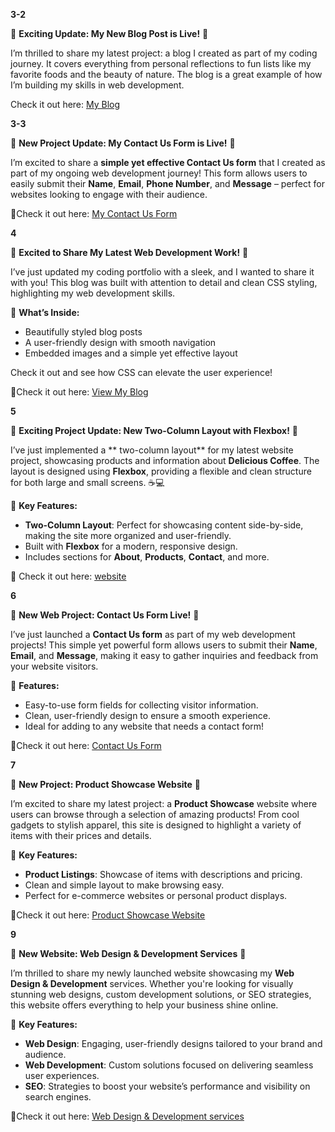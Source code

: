 **3-2**

🚀 **Exciting Update: My New Blog Post is Live!** 🚀

I’m thrilled to share my latest project: a blog I created as part of my coding journey. It covers everything from personal reflections to fun lists like my favorite foods and the beauty of nature. The blog is a great example of how I’m building my skills in web development.

Check it out here: [My Blog](https://laxmanrr.github.io/Coding_Cohort/3-2/)


**3-3**

🚀 **New Project Update: My Contact Us Form is Live!** 🚀

I’m excited to share a **simple yet effective Contact Us form** that I created as part of my ongoing web development journey! This form allows users to easily submit their **Name**, **Email**, **Phone Number**, and **Message** – perfect for websites looking to engage with their audience.

🔗Check it out here: [My Contact Us Form](https://laxmanrr.github.io/Coding_Cohort/3-3/)

**4**

🚀 **Excited to Share My Latest Web Development Work!** 🚀

I’ve just updated my coding portfolio with a sleek, and I wanted to share it with you! This blog was built with attention to detail and clean CSS styling, highlighting my web development skills.

🌟 **What’s Inside:**
- Beautifully styled blog posts
- A user-friendly design with smooth navigation
- Embedded images and a simple yet effective layout

Check it out and see how CSS can elevate the user experience! 

🔗Check it out here: [View My Blog](https://laxmanrr.github.io/Coding_Cohort/4/)

**5**

🚀 **Exciting Project Update: New Two-Column Layout with Flexbox!** 🚀

I’ve just implemented a ** two-column layout** for my latest website project, showcasing products and information about **Delicious Coffee**. The layout is designed using **Flexbox**, providing a flexible and clean structure for both large and small screens. ☕💻

🌟 **Key Features:**
- **Two-Column Layout**: Perfect for showcasing content side-by-side, making the site more organized and user-friendly.
- Built with **Flexbox** for a modern, responsive design.
- Includes sections for **About**, **Products**, **Contact**, and more.

🔗 Check it out here: [website](https://laxmanrr.github.io/Coding_Cohort/5/)

**6**

🚀 **New Web Project: Contact Us Form Live!** 🚀

I’ve just launched a **Contact Us form** as part of my web development projects! This simple yet powerful form allows users to submit their **Name**, **Email**, and **Message**, making it easy to gather inquiries and feedback from your website visitors.

🌟 **Features:**
- Easy-to-use form fields for collecting visitor information.
- Clean, user-friendly design to ensure a smooth experience.
- Ideal for adding to any website that needs a contact form!

🔗Check it out here: [Contact Us Form](https://laxmanrr.github.io/Coding_Cohort/6/)

**7**

🚀 **New Project: Product Showcase Website** 🚀

I’m excited to share my latest project: a **Product Showcase** website where users can browse through a selection of amazing products! From cool gadgets to stylish apparel, this site is designed to highlight a variety of items with their prices and details.

🌟 **Key Features:**
- **Product Listings**: Showcase of items with descriptions and pricing.
- Clean and simple layout to make browsing easy.
- Perfect for e-commerce websites or personal product displays.

🔗Check it out here: [Product Showcase Website](https://laxmanrr.github.io/Coding_Cohort/7/)

**9**

🚀 **New Website: Web Design & Development Services** 🚀

I’m thrilled to share my newly launched website showcasing my **Web Design & Development** services. Whether you're looking for visually stunning web designs, custom development solutions, or SEO strategies, this website offers everything to help your business shine online.

🌟 **Key Features:**
- **Web Design**: Engaging, user-friendly designs tailored to your brand and audience.
- **Web Development**: Custom solutions focused on delivering seamless user experiences.
- **SEO**: Strategies to boost your website’s performance and visibility on search engines.

🔗Check it out here: [Web Design & Development services](https://laxmanrr.github.io/Coding_Cohort/9/)


